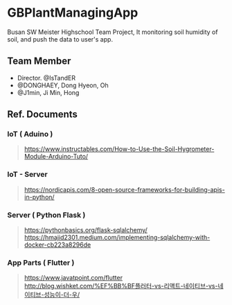 # GBPlantManagingApp
Busan SW Meister Highschool Team Project, It monitoring soil humidity of soil, and push the data to user's app.

## Team Member
- Director. @IsTandER 
- @DONGHAEY, Dong Hyeon, Oh
- @J1min, Ji Min, Hong










## Ref. Documents
### IoT ( Aduino )
> https://www.instructables.com/How-to-Use-the-Soil-Hygrometer-Module-Arduino-Tuto/

### IoT - Server
> https://nordicapis.com/8-open-source-frameworks-for-building-apis-in-python/

### Server ( Python Flask )
> https://pythonbasics.org/flask-sqlalchemy/
https://hmajid2301.medium.com/implementing-sqlalchemy-with-docker-cb223a8296de

### App Parts ( Flutter )
> https://www.javatpoint.com/flutter
> http://blog.wishket.com/%EF%BB%BF플러터-vs-리액트-네이티브-vs-네이티브-성능이-더-우/
